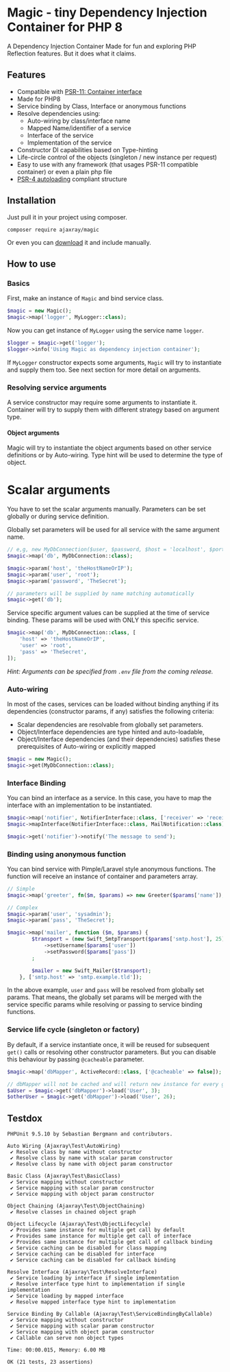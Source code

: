 Magic - tiny Dependency Injection Container for PHP 8
=========================

A Dependency Injection Container
Made for fun and exploring PHP Reflection features. 
But it does what it claims. 

Features
--------

* Compatible with [PSR-11: Container interface](https://www.php-fig.org/psr/psr-11/)
* Made for PHP8
* Service binding by Class, Interface or anonymous functions
* Resolve dependencies using:
  - Auto-wiring by class/interface name
  - Mapped Name/identifier of a service
  - Interface of the service
  - Implementation of the service
* Constructor DI capabilities based on Type-hinting
* Life-circle control of the objects (singleton / new instance per request)
* Easy to use with any framework (that usages PSR-11 compatible container) or even a plain php file
* [PSR-4 autoloading](https://www.php-fig.org/psr/psr-4/) compliant structure

## Installation

Just pull it in your project using composer.
```shell
composer require ajaxray/magic
```
Or even you can [download](https://github.com/ajaxray/magic/archive/refs/heads/main.zip) it and include manually.  

## How to use

### Basics 

First, make an instance of `Magic` and bind service class.
```php
$magic = new Magic();
$magic->map('logger', MyLogger::class);
```

Now you can get instance of `MyLogger` using the service name `logger`.
```php
$logger = $magic->get('logger');
$logger->info('Using Magic as dependency injection container');
```
If `MyLogger` constructor expects some arguments, `Magic` will try to instantiate and supply them too. 
See next section for more detail on arguments.

### Resolving service arguments
A service constructor may require some arguments to instantiate it. 
Container will try to supply them with different strategy based on argument type. 

#### Object arguments
Magic will try to instantiate the object arguments based on other service definitions or by Auto-wiring. 
Type hint will be used to determine the type of object.   

# Scalar arguments
You have to set the scalar arguments manually. 
Parameters can be set globally or during service definition.

Globally set parameters will be used for all service with the same argument name.
```php
// e,g, new MyDbConnection($user, $password, $host = 'localhost', $port = 3306);
$magic->map('db', MyDbConnection::class);

$magic->param('host', 'theHostNameOrIP');
$magic->param('user', 'root');
$magic->param('password', 'TheSecret');

// parameters will be supplied by name matching automatically
$magic->get('db');  
```

Service specific argument values can be supplied at the time of service binding. 
These params will be used with ONLY this specific service. 
```php
$magic->map('db', MyDbConnection::class, [
    'host' => 'theHostNameOrIP',
    'user' => 'root',
    'pass' => 'TheSecret',
]);
```

_Hint: Arguments can be specified from `.env` file from the coming release._ 

### Auto-wiring 

In most of the cases, services can be loaded without binding anything if its dependencies (constructor params, if any) 
satisfies the following criteria:
- Scalar dependencies are resolvable from globally set parameters.
- Object/Interface dependencies are type hinted and auto-loadable, 
- Object/Interface dependencies (and their dependencies) satisfies these prerequisites of Auto-wiring or explicitly mapped

```php
$magic = new Magic();
$magic->get(MyDbConnection::class);
```

### Interface Binding

You can bind an interface as a service. 
In this case, you have to map the interface with an implementation to be instantiated.
```php
$magic->map('notifier', NotifierInterface::class, ['receiver' => 'receiver@xyz.tld']);
$magic->mapInterface(NotifierInterface::class, MailNotification::class);

$magic->get('notifier')->notify('The message to send');
```

### Binding using anonymous function 
You can bind service with Pimple/Laravel style anonymous functions. 
The function will receive an instance of container and parameters array.
```php
// Simple
$magic->map('greeter', fn($m, $params) => new Greeter($params['name']), ['name' => 'ajaxray']);

// Complex
$magic->param('user', 'sysadmin');
$magic->param('pass', 'TheSecret');

$magic->map('mailer', function ($m, $params) {
        $transport = (new Swift_SmtpTransport($params['smtp.host'], 25))
            ->setUsername($params['user'])
            ->setPassword($params['pass'])
        ;

        $mailer = new Swift_Mailer($transport);        
    }, ['smtp.host' => 'smtp.example.tld']);
```
In the above example, `user` and `pass` will be resolved from globally set params. 
That means, the globally set params will be merged with the service specific params while resolving or passing to service binding functions.

### Service life cycle (singleton or factory)

By default, if a service instantiate once, it will be reused for subsequent `get()` calls or resolving other constructor parameters.
But you can disable this behaviour by passing `@cacheable` parameter.
```php
$magic->map('dbMapper', ActiveRecord::class, ['@cacheable' => false]);

// dbMapper will not be cached and will return new instance for every get() call
$aUser = $magic->get('dbMapper')->load('User', 3);
$otherUser = $magic->get('dbMapper')->load('User', 26);
```

## Testdox
```text
PHPUnit 9.5.10 by Sebastian Bergmann and contributors.

Auto Wiring (Ajaxray\Test\AutoWiring)
 ✔ Resolve class by name without constructor
 ✔ Resolve class by name with scalar param constructor
 ✔ Resolve class by name with object param constructor

Basic Class (Ajaxray\Test\BasicClass)
 ✔ Service mapping without constructor
 ✔ Service mapping with scalar param constructor
 ✔ Service mapping with object param constructor

Object Chaining (Ajaxray\Test\ObjectChaining)
 ✔ Resolve classes in chained object graph

Object Lifecycle (Ajaxray\Test\ObjectLifecycle)
 ✔ Provides same instance for multiple get call by default
 ✔ Provides same instance for multiple get call of interface
 ✔ Provides same instance for multiple get call of callback binding
 ✔ Service caching can be disabled for class mapping
 ✔ Service caching can be disabled for interface
 ✔ Service caching can be disabled for callback binding

Resolve Interface (Ajaxray\Test\ResolveInterface)
 ✔ Service loading by interface if single implementation
 ✔ Resolve interface type hint to implementation if single implementation
 ✔ Service loading by mapped interface
 ✔ Resolve mapped interface type hint to implementation

Service Binding By Callable (Ajaxray\Test\ServiceBindingByCallable)
 ✔ Service mapping without constructor
 ✔ Service mapping with scalar param constructor
 ✔ Service mapping with object param constructor
 ✔ Callable can serve non object types

Time: 00:00.015, Memory: 6.00 MB

OK (21 tests, 23 assertions)
```